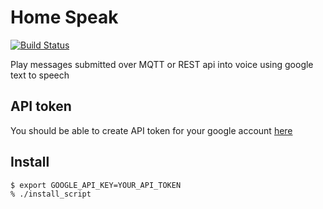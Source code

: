 # Home Speak

[![Build Status](https://travis-ci.com/dmweis/home_speak.svg?branch=master)](https://travis-ci.com/dmweis/home_speak)

Play messages submitted over MQTT or REST api into voice using google text to speech

## API token

You should be able to create API token for your google account [here](https://console.developers.google.com/apis/credentials)

## Install

``` bash
$ export GOOGLE_API_KEY=YOUR_API_TOKEN
% ./install_script
```

